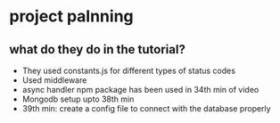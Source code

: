 # project palnning

## what do they do in the tutorial?
- They used constants.js for different types of status codes
- Used middleware
- async handler npm package has been used in 34th min of video
- Mongodb setup upto 38th min
- 39th min: create a config file to connect with the database properly